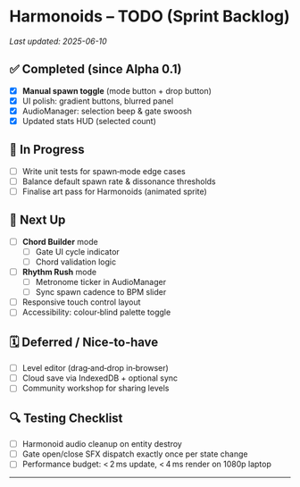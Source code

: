 # Harmonoids – TODO (Sprint Backlog)
*Last updated: 2025-06-10*

## ✅ Completed (since Alpha 0.1)
- [x] **Manual spawn toggle** (mode button + drop button)
- [x] UI polish: gradient buttons, blurred panel
- [x] AudioManager: selection beep & gate swoosh
- [x] Updated stats HUD (selected count)

## 🚧 In Progress
- [ ] Write unit tests for spawn‑mode edge cases
- [ ] Balance default spawn rate & dissonance thresholds
- [ ] Finalise art pass for Harmonoids (animated sprite)

## 📌 Next Up
- [ ] **Chord Builder** mode
    - [ ] Gate UI cycle indicator
    - [ ] Chord validation logic
- [ ] **Rhythm Rush** mode
    - [ ] Metronome ticker in AudioManager
    - [ ] Sync spawn cadence to BPM slider
- [ ] Responsive touch control layout
- [ ] Accessibility: colour‑blind palette toggle

## 🗓️ Deferred / Nice‑to‑have
- [ ] Level editor (drag‑and‑drop in‑browser)
- [ ] Cloud save via IndexedDB + optional sync
- [ ] Community workshop for sharing levels

## 🔍 Testing Checklist
- [ ] Harmonoid audio cleanup on entity destroy
- [ ] Gate open/close SFX dispatch exactly once per state change
- [ ] Performance budget: < 2 ms update, < 4 ms render on 1080p laptop

---
